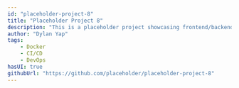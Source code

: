 ```yaml
---
id: "placeholder-project-8"
title: "Placeholder Project 8"
description: "This is a placeholder project showcasing frontend/backend features with a unique tech stack."
author: "Dylan Yap"
tags:
    - Docker
    - CI/CD
    - DevOps
hasUI: true
githubUrl: "https://github.com/placeholder/placeholder-project-8"
---
```

